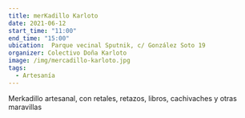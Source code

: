 ```yaml
---
title: merKadillo Karloto
date: 2021-06-12
start_time: "11:00"
end_time: "15:00"
ubication:  Parque vecinal Sputnik, c/ González Soto 19
organizer: Colectivo Doña Karloto
image: /img/mercadillo-karloto.jpg
tags:
  - Artesanía
---
```

Merkadillo artesanal, con retales, retazos, libros, cachivaches y otras maravillas
